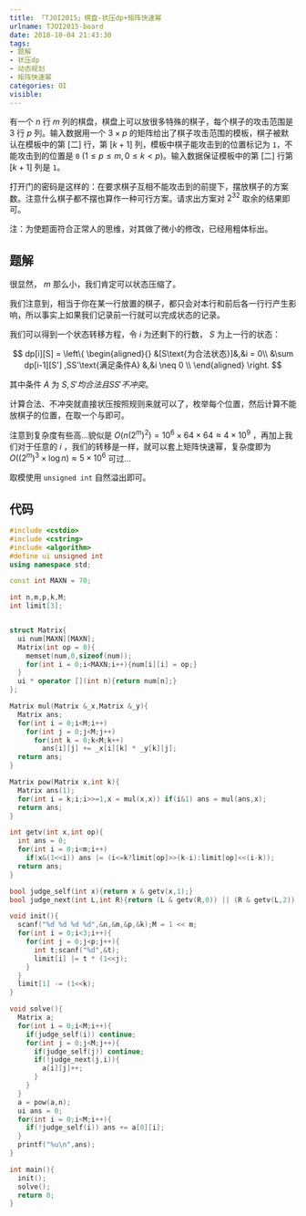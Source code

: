 ```yaml
---
title: 「TJOI2015」棋盘-状压dp+矩阵快速幂
urlname: TJOI2015-board
date: 2018-10-04 21:43:30
tags:
- 题解
- 状压dp
- 动态规划
- 矩阵快速幂
categories: OI
visible:
---
```


有一个  $n$  行  $m$  列的棋盘，棋盘上可以放很多特殊的棋子，每个棋子的攻击范围是  $3$  行  $p$  列。输入数据用一个 $3 \times p$  的矩阵给出了棋子攻击范围的模板，棋子被默认在模板中的第 [二] 行，第 [$k+1$] 列，模板中棋子能攻击到的位置标记为  `1`，不能攻击到的位置是  `0`  $(1 \leq p \leq m, 0 \leq k < p)$。输入数据保证模板中的第 [二] 行第 [$k+1$]  列是  `1`。

打开门的密码是这样的：在要求棋子互相不能攻击到的前提下，摆放棋子的方案数。注意什么棋子都不摆也算作一种可行方案。请求出方案对  $2^{32}$  取余的结果即可。

<!-- more -->
注：为使题面符合正常人的思维，对其做了微小的修改，已经用粗体标出。

## 题解

很显然， $m$ 那么小，我们肯定可以状态压缩了。

我们注意到，相当于你在某一行放置的棋子，都只会对本行和前后各一行行产生影响，所以事实上如果我们记录前一行就可以完成状态的记录。

我们可以得到一个状态转移方程，令 $i$ 为还剩下的行数， $S$ 为上一行的状态：

$$
dp[i][S] = 
\left\{
\begin{aligned}{}
&[S\text{为合法状态}]&,&i = 0\\
&\sum dp[i-1][S'] ,SS'\text{满足条件A} &,&i \neq 0  \\
\end{aligned}
\right.
$$

其中条件 $A$ 为 $S,S'均合法 且 SS' 不冲突$。

计算合法、不冲突就直接状压按照规则来就可以了，枚举每个位置，然后计算不能放棋子的位置，在取一个与即可。

注意到复杂度有些高...貌似是 $O(n(2^m)^2)  = 10^6 \times 64 \times 64 \approx 4 \times 10^9$ ，再加上我们对于任意的 $i$ ，我们的转移是一样，就可以套上矩阵快速幂，复杂度即为 $O((2^m)^3 \times \log n) \approx 5 \times 10^6$ 可过...

取模使用 `unsigned int` 自然溢出即可。

## 代码


```cpp
#include <cstdio>
#include <cstring>
#include <algorithm>
#define ui unsigned int
using namespace std;

const int MAXN = 70;

int n,m,p,k,M;
int limit[3];


struct Matrix{
  ui num[MAXN][MAXN];
  Matrix(int op = 0){
    memset(num,0,sizeof(num));
    for(int i = 0;i<MAXN;i++){num[i][i] = op;}
  }
  ui * operator [](int n){return num[n];}
};

Matrix mul(Matrix &_x,Matrix &_y){
  Matrix ans;
  for(int i = 0;i<M;i++)
    for(int j = 0;j<M;j++)
      for(int k = 0;k<M;k++)
        ans[i][j] += _x[i][k] * _y[k][j];
  return ans;
}

Matrix pow(Matrix x,int k){
  Matrix ans(1);
  for(int i = k;i;i>>=1,x = mul(x,x)) if(i&1) ans = mul(ans,x);
  return ans;
}

int getv(int x,int op){
  int ans = 0;
  for(int i = 0;i<m;i++)
    if(x&(1<<i)) ans |= (i<=k?limit[op]>>(k-i):limit[op]<<(i-k));
  return ans;
}

bool judge_self(int x){return x & getv(x,1);}
bool judge_next(int L,int R){return (L & getv(R,0)) || (R & getv(L,2));}

void init(){
  scanf("%d %d %d %d",&n,&m,&p,&k);M = 1 << m;
  for(int i = 0;i<3;i++){
    for(int j = 0;j<p;j++){
      int t;scanf("%d",&t);
      limit[i] |= t * (1<<j);
    }
  }
  limit[1] -= (1<<k);
}

void solve(){
  Matrix a;
  for(int i = 0;i<M;i++){
    if(judge_self(i)) continue;
    for(int j = 0;j<M;j++){
      if(judge_self(j)) continue;
      if(!judge_next(j,i)){
        a[i][j]++;
      }
    }
  }
  a = pow(a,n);
  ui ans = 0;
  for(int i = 0;i<M;i++){
    if(!judge_self(i)) ans += a[0][i];
  }
  printf("%u\n",ans);
}

int main(){
  init();
  solve();
  return 0;
}
```

